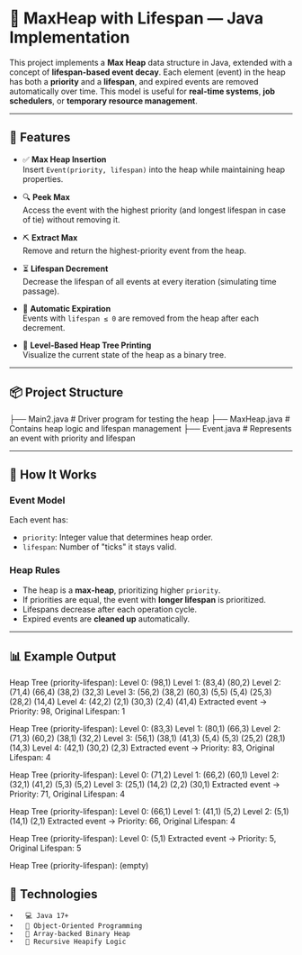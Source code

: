 # 🔺 MaxHeap with Lifespan — Java Implementation

This project implements a **Max Heap** data structure in Java, extended with a concept of **lifespan-based event decay**. Each element (event) in the heap has both a **priority** and a **lifespan**, and expired events are removed automatically over time. This model is useful for **real-time systems**, **job schedulers**, or **temporary resource management**.

---

## 🚀 Features

- ✅ **Max Heap Insertion**  
  Insert `Event(priority, lifespan)` into the heap while maintaining heap properties.

- 🔍 **Peek Max**  
  Access the event with the highest priority (and longest lifespan in case of tie) without removing it.

- ⛏️ **Extract Max**  
  Remove and return the highest-priority event from the heap.

- ⏳ **Lifespan Decrement**  
  Decrease the lifespan of all events at every iteration (simulating time passage).

- 🧹 **Automatic Expiration**  
  Events with `lifespan ≤ 0` are removed from the heap after each decrement.

- 🌳 **Level-Based Heap Tree Printing**  
  Visualize the current state of the heap as a binary tree.

---

## 📦 Project Structure

├── Main2.java           # Driver program for testing the heap
├── MaxHeap.java         # Contains heap logic and lifespan management
├── Event.java           # Represents an event with priority and lifespan

---

## 🧠 How It Works

### Event Model

Each event has:
- `priority`: Integer value that determines heap order.
- `lifespan`: Number of "ticks" it stays valid.

### Heap Rules

- The heap is a **max-heap**, prioritizing higher `priority`.
- If priorities are equal, the event with **longer lifespan** is prioritized.
- Lifespans decrease after each operation cycle.
- Expired events are **cleaned up** automatically.

---

## 📊 Example Output

Heap Tree (priority-lifespan):
Level 0: (98,1) 
Level 1: (83,4) (80,2) 
Level 2: (71,4) (66,4) (38,2) (32,3) 
Level 3: (56,2) (38,2) (60,3) (5,5) (5,4) (25,3) (28,2) (14,4) 
Level 4: (42,2) (2,1) (30,3) (2,4) (41,4) 
Extracted event -> Priority: 98, Original Lifespan: 1

Heap Tree (priority-lifespan):
Level 0: (83,3) 
Level 1: (80,1) (66,3) 
Level 2: (71,3) (60,2) (38,1) (32,2) 
Level 3: (56,1) (38,1) (41,3) (5,4) (5,3) (25,2) (28,1) (14,3) 
Level 4: (42,1) (30,2) (2,3) 
Extracted event -> Priority: 83, Original Lifespan: 4

Heap Tree (priority-lifespan):
Level 0: (71,2) 
Level 1: (66,2) (60,1) 
Level 2: (32,1) (41,2) (5,3) (5,2) 
Level 3: (25,1) (14,2) (2,2) (30,1) 
Extracted event -> Priority: 71, Original Lifespan: 4

Heap Tree (priority-lifespan):
Level 0: (66,1) 
Level 1: (41,1) (5,2) 
Level 2: (5,1) (14,1) (2,1) 
Extracted event -> Priority: 66, Original Lifespan: 4

Heap Tree (priority-lifespan):
Level 0: (5,1) 
Extracted event -> Priority: 5, Original Lifespan: 5

Heap Tree (priority-lifespan):
(empty)

## 🧰 Technologies
	•	💻 Java 17+
	•	🧠 Object-Oriented Programming
	•	🧱 Array-backed Binary Heap
	•	🔁 Recursive Heapify Logic

